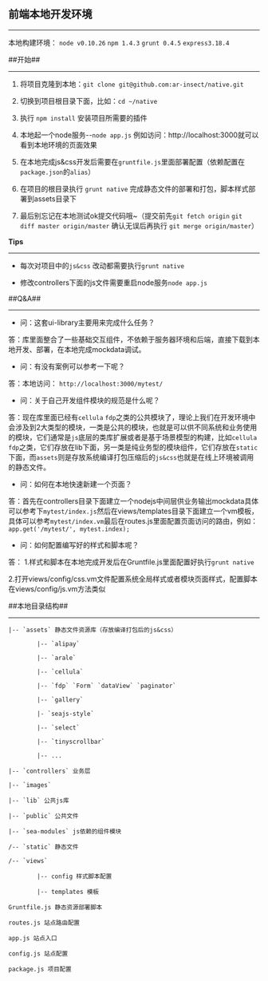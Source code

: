 ## 前端本地开发环境 ##

---

本地构建环境： `node v0.10.26` `npm 1.4.3` `grunt 0.4.5` `express3.18.4`

##开始##

----

1. 将项目克隆到本地：`git clone git@github.com:ar-insect/native.git`

2. 切换到项目根目录下面，比如：`cd ~/native`

3. 执行 `npm install` 安装项目所需要的插件

4. 本地起一个node服务--`node app.js` 例如访问：http://localhost:3000就可以看到本地环境的页面效果

5. 在本地完成js&css开发后需要在`gruntfile.js`里面部署配置（依赖配置在`package.json`的`alias`）

6. 在项目的根目录执行 `grunt native` 完成静态文件的部署和打包，脚本样式部署到assets目录下

7. 最后别忘记在本地测试ok提交代码哦~（提交前先`git fetch origin` `git diff master origin/master` 确认无误后再执行 `git merge origin/master`）

**Tips**

----

- 每次对项目中的`js&css` 改动都需要执行`grunt native`

- 修改controllers下面的js文件需要重启node服务`node app.js`

##Q&A##

----

- 问：这套ui-library主要用来完成什么任务？

答：库里面整合了一些基础交互组件，不依赖于服务器环境和后端，直接下载到本地开发、部署，在本地完成mockdata调试。

- 问：有没有案例可以参考一下呢？

答：本地访问： `http://localhost:3000/mytest/`

- 问：关于自己开发组件模块的规范是什么呢？

答：现在库里面已经有`cellula` `fdp`之类的公共模块了，理论上我们在开发环境中会涉及到2大类型的模块，一类是公共的模块，也就是可以供不同系统和业务使用的模块，它们通常是`js`底层的类库扩展或者是基于场景模型的构建，比如`cellula` `fdp`之类，它们存放在lib下面，另一类是纯业务型的模块组件，它们存放在`static`下面，而`assets`则是存放系统编译打包压缩后的`js&css`也就是在线上环境被调用的静态文件。

- 问：如何在本地快速新建一个页面？

答：首先在controllers目录下面建立一个nodejs中间层供业务输出mockdata具体可以参考下`mytest/index.js`然后在views/templates目录下面建立一个vm模板，具体可以参考`mytest/index.vm`最后在routes.js里面配置页面访问的路由，例如：`app.get('/mytest/', mytest.index);`

- 问：如何配置编写好的样式和脚本呢？

答：	1.样式和脚本在本地完成开发后在Gruntfile.js里面配置好执行`grunt native`

2.打开views/config/css.vm文件配置系统全局样式或者模块页面样式，配置脚本在views/config/js.vm方法类似

##本地目录结构##

----

	|-- `assets` 静态文件资源库（存放编译打包后的js&css）
	
			|-- `alipay`
			
			|-- `arale`
			
			|-- `cellula`
			
			|-- `fdp` `Form` `dataView` `paginator`
			
			|-- `gallery`
			
			|- `seajs-style`
			
			|-- `select`
			
			|-- `tinyscrollbar`
			
			|-- ...
			
	|-- `controllers` 业务层
	
	|-- `images` 
	
	|-- `lib` 公共js库

    |-- `public` 公共文件

	|-- `sea-modules` js依赖的组件模块

	/-- `static` 静态文件
	
	/-- `views`
			
			|-- config 样式脚本配置
			
			|-- templates 模板
	
	Gruntfile.js 静态资源部署脚本

	routes.js 站点路由配置

	app.js 站点入口

	config.js 站点配置

	package.js 项目配置
	
